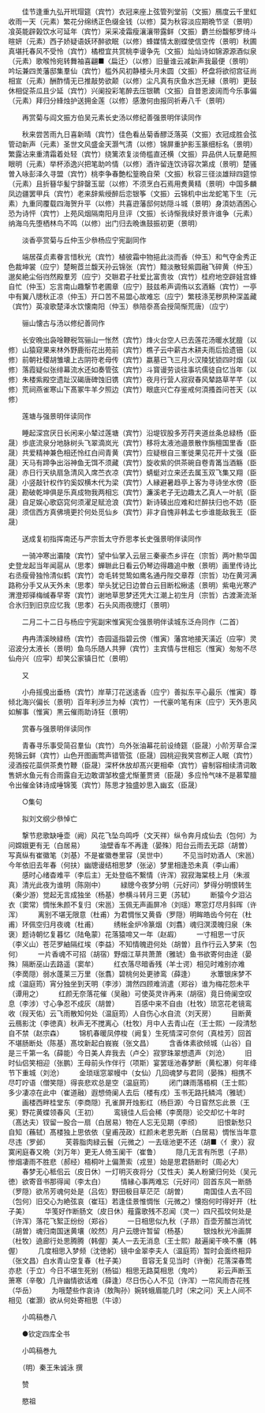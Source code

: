 <!-- { "loadSidebar": true } -->
　　佳节逢重九弘开玳瑁筵（宾竹）衣冠来座上弦管列堂前（文振）鴈度云千里虹收雨一天（元素）繁花分绵绣正色缀金钱（以修）莫为秋容淡应期晩节坚（景明）飡英能辟榖饮水可延年（宾竹）采采凌霜瘦瀼瀼带露鲜（文振）麝兰纷馥郁罗绮斗暄妍（元素）西子娇疑语妖环醉欲眠（以修）蜂媒情太剧蝶使信空传（景明）秋圃真堪托春风不受怜（宾竹）橘橙宜共赏桃李谩争先（文振）灿灿诗如锦源源酒似泉（元素）歌喉怜宛转舞袖喜翩■〈扁迁〉（以修）旧量谁云减新声我最便（景明）吟坛兼四羙藩邸集羣仙（宾竹）槛外风初静楼头月未圆（文振）杯盘将欲彻宫征尚相宣（元素）酬酢情无已推敲势欲颠（以修）尘凡真有庆鱼水岂无縁（景明）更鼔休相促茶瓜且少延（宾竹）兴阑投彩笔醉去压银韀（文振）自昔恩波阔而今乐事偏（元素）拜归分綘烛护送拥金莲（以修）感激何由报同祈寿八千（景明）

　　再赏菊与阎文振方伯吴元素长史汤以修纪善强景明伴读同作

　　秋来尝苦雨九日喜新晴（宾竹）佳色看丛菊香醪泛落英（文振）衣冠成胜会弦管动新声（元素）圣世文风盛金天灏气清（以修）锦屏重护影玉篆细标名（景明）繁露沾来重清霜着处轻（宾竹）绕篱浓复淡倚槛直还横（文振）异品供人玩羣葩照眼明（元素）举杯添逸兴把笔助吟情（以修）酒许留连饮诗容次第成（景明）楚骚曽入咏彭泽久寻盟（宾竹）桃李争春艶松篁晩自荣（文振）秋容三径淡雄辩四筵惊（元素）且折簮华髪宁辞罄玉罂（以修）不须烹白石焉用煑黄精（景明）中国多麟凤边疆罢甲兵（宾竹）老来辞紫绶醉后恋银筝（文振）云锦机中出龙蛇笔下生（元素）九重同覆载四海贺升平（以修）共喜逰藩邸何妨隠斗城（景明）身湏妨酒困心恐为诗怦（宾竹）上苑风烟隔南阳月旦评（文振）长诗惭我续好景许谁争（元素）纳海乌先堕栖林鸟不鸣（以修）出门归去晩谯鼓振初更（景明）

　　淡香亭赏菊与丘仲玉少叅杨应宁宪副同作

　　端居葆贞素眷言惜秋光（宾竹）植彼霜中物挹此淡而香（仲玉）和气夺金秀正色裁坤裳（应宁）楚畹茝兰馥天孙云锦张（宾竹）黯淡散轻紫圆融飞碎黄（仲玉）邈矣絶尘俗岿然殿羣芳（应宁）交聮君子社爱比富贵妆（宾竹）桂府地空辟娃宫蜂自忙（仲玉）忘言南山趣撃节老圃章（应宁）鼓兹希声调侑以玄酒觞（宾竹）一亭中有翼八牕秋正凉（仲玉）开口苦不易盟心故难忘（应宁）繁枝涤芜秽夙种深盖藏（宾竹）英飡歌楚泽水饮懐南阳（仲玉）叅陪沗髙会授简惭荒唐）（应宁）

　　骊山懐古与汤以修纪善同作

　　长安晩出袅唫鞭税驾骊山一怅然（宾竹）烽火台空人已去莲花汤暖水犹膻（以修）山猿窥果来林外野鹿衔花出苑前（宾竹）樵子云中薪古木耕夫雨后拾遗钿（以修）前朝社稷胡雏壊上古阴符老母传（宾竹）嬴墓已飞三月火汉陵犹锁四时烟（以修）落霞疑似张绯幕流水还如奏管弦（宾竹）斗寳谩劳谈往事坑儒徒自忆当年（以修）朱楼紫殿空遗趾汉碣唐碑蚀旧镌（宾竹）夜月行营人寂寂春风辇路草芊芊（以修）荒祠燕雀寒山下髙冢牛羊夕照边（宾竹）眼底兴亡存鉴戒何湏搔首问苍天（以修）

　　莲塘与强景明伴读同作

　　睡起深宫厌日长闲来小辇过莲塘（宾竹）沿堤钗股多芳荇夹道丝条总緑杨（臣晟）歩底流泉分地脉树头飞翠滴岚光（宾竹）移将太液池邉景散作旃檀国里香（臣晟）共爱精神兼色相还怜红白间青黄（宾竹）应疑根自三峯徙果见花开十丈强（臣晟）天马有蹄争出浴神鱼无饵不须藏（宾竹）旋收紫的供茶碗自卷青筩当酒觞（臣晟）赤日行天纨扇急清风入席苎衣凉（宾竹）蜻蜓对立来还去属玉双飞集又翔（臣晟）小竖敲针权作钓奚奴横木代为梁（宾竹）人縁避暑趋亭上客为寻诗坐水傍（臣晟）勘破乾坤俱是乐真成物我两相忘（宾竹）濂溪老子无边趣太乙真人一叶航（臣晟）自足娱心歌窈窕何须濯足赋沧浪（宾竹）新诗辏出应难和烂醉扶归也不妨（臣晟）须信西方真佛境更扵何处觅仙乡（宾竹）非才自愧非韩孟七歩谁能敌我王（臣晟）

　　送成复初指挥南还与严宗哲太守乔思孝长史强景明伴读同作

　　一骑冲寒出灞陵（宾竹）望中仙掌入云层三秦豪杰乡评在（宗哲）两叶勲华国史登龙起当年闻扈从（思孝）蝉聮此日看云仍琴边得趣追中散（景明）画里传诗比右丞瘦骨独怜清似鹤（宾竹）竒毛转觉鸷如鹰名通丹陛交章荐（宗哲）功在黄河满路称分手又从天外未（思孝）举头犹记日边曽白云目断松楸逺（景明）紫电光寒浐渭澄郑驿梅缄春早寄（宾竹）谢地草思梦还凭大江潮上初生月（宗哲）古渡澌流渐合氷归到旧京应忆我（思孝）石头风雨夜牕灯（景明）

　　二月二十二日与杨应宁宪副宋惟寅宪佥强景明伴读城东泛舟同作（二首）

　　冉冉清溪映緑杨（宾竹）杏园遥指碧云傍（惟寅）藩宫地接天潢近（应寜）灵沼波分太液长（景明）鱼鸟乐随人共狎（宾竹）主宾情与世相忘（惟寅）匆匆不尽仙舟兴（应寜）却笑公家镇日忙（景明）

　　又

　　小舟摇曵出垂杨（宾竹）岸草汀花送逺香（应宁）善拟东平心最乐（惟寅）尊倾北海兴偏长（景明）百年利渉兰为棹（宾竹）一代豪吟笔有床（应宁）天外恵风如解事（惟寅）黒云催雨助诗狂（景明）

　　赏春与强景明伴读同作

　　青春寻乐事受简召羣仙（宾竹）鸟外张油幕花前设绮筵（臣晟）小阶芳草合深苑锦云鲜（宾竹）山色开图画莺声错管弦（臣晟）园桃迎我笑宫栁正人眠（宾竹）浸酒挼花蘂供茶煑竹鞭（臣晟）深杯休放却髙兴更相牵（宾竹）睿制容相续清词敢售妍水鱼元有合雨露自无边敢谓邹枚盛尤惭董贾贤（臣晟）多应怜气味不是慕荤膻令出催金钵诗成唾锦笺（宾竹）陈思才独盛妙思入幽玄（臣晟）

　　○集句

　　拟刘文纲少叅悼亡

　　撃节悲歌缺唾壶（阙）风花飞坠鸟鸣呼（文天祥）纵令奔月成仙去（包何）为问嫦娥更有无（白居易）
　　油壁香车不再逢（晏殊）阳台云雨去无踪（胡曽）写真纵有崔徽笔（刘基）不是崔徽巻里容（吴世中）
　　不见当时劝酒人（宋邕）今年依旧去年春（何扶）幽牕谩结相思梦（张泌）梦里相逢恐未真（李山甫）
　　感时心绪杳难平（李后主）无处登临不繋情（许浑）寂寂海棠枝上月（朱淑真）清光此夜为谁明（陈刚中）
　　緑牕今夜梦分明（元好问）梦得分明恨转生（秦少游）觉起无言成独坐（杨基）参横斗转月三更（苏轼）
　　断猿今夕泪沾衣（窦常）惆怅朱颜不复归（宋邕）玉佩无声画屏冷（刘瑶）寒窓灯尽月斜晖（许浑）
　　离别不堪无限意（杜甫）为君惆怅又黄昏（罗隠）明眸皓齿今何在（杜甫）环佩空归月夜魂（杜甫）
　　绣帐金炉冷篆烟（刘翥）魂归溟漠魄归泉（朱褒）题诗朝忆复暮忆（陆龟蒙）花落猿啼又一年（赵嘏）
　　一寸相思一寸灰（李义山）苍茫罗紬隔红埃（李益）不知情魄逰何处（胡曽）且作行云入梦来（包何）
　　一片香魂不可招（胡宿）野烟江草共萧萧（雅琥）鱼书欲寄何由逹（晏殊）隔断巫山去路遥（窦牟）
　　红衣落尽暗香残（羊士谔）相见时难别亦难（李啇隠）弱水蓬莱三万里（张翥）碧桃何处更骖鸾（薛逢）
　　氷簟银床梦不成（温庭筠）宵分独坐到天明（李涉）潸然四顾难消遣（郑谷）谁为梅花怨未平（谭用之）
　　红颜无奈落花催（吴融）可使英灵许再来（胡宿）竟日倚阑空叹息（李涉）寸心争忍不成灰（胡曽）
　　百感中来不自由（杜牧）琐窓花老镜鸾收（叚天佑）云飞雨散知何处（温庭筠）人自伤心水自流（刘天房）
　　目断黄云鴈影沈（李徳真）秋声无不搅离心（杜牧）月中人去青山在（王士熙）一段清愁自不禁（赵宗森）
　　锦机春暖凤停梭（阙复）生死情深可奈何（真桂芳）回首不堪肠断处（陈基）髙坟新起白峩峩（张文昌）
　　含香体素欲倾城（山谷）自是三千第一名（薛能）今日美人弃我去（卢仝）寂寥珠翠想遗声（刘沧）
　　旧时仙侣笑相迎（张鹏）王母前头作伴行（项斯）宴罢瑶池春梦断（黄松瀑）何年绛节下重城（刘沧）
　　金琐瑶窓翠幔中（女仙）几回魂梦与君同（晏殊）相携不尽叮咛语（僧笑隠）得丧悲欢总是空（温庭筠）
　　闭门踈雨落梧桐（王士熙）多少凄凉在此中（崔道融）遐想倚阑人去后（楼有戍）玉书无路托鳞鸿（雅琥）
　　画楼西畔桂堂东（李商隠）孔雀屏开烛影红（杨巨源）今日窅然忘此景（王冕）野花黄蝶领春风（王初）
　　鸾镜佳人后会稀（李啇隠）论交却忆十年时（髙达夫）钗留一股合一扇（白居易）物在人忘无见期（李颀）
　　旧恨新愁只自知（蘓轼）髙楼独上思依依（皇甫茂政）红颜未老恩先断（白居易）惆怅当年意尽违（罗邺）
　　芙蓉脂肉緑云鬟（元微之）一去瑶池更不还（胡■〈亻隶〉）寂寞闲庭春又晩（刘万年）更无人倚玉阑干（崔鲁）
　　隠几无言有所思（子昻）惨烟凄雨不胜悲（郝经）梧桐叶上偏萧索（戎昱）始是思君肠断时（周必大）
　　春梦无心秪佀云（皮日休）一灯明灭夜将分（艾性夫）美人粉黛归何处（吴元徳）欲寄音书那得闻（李太白）
　　情縁心事两难忘（元好问）回首东风一断肠（罗隠）欲吊芳魂何处是（吕佐）野田极目草茫茫（胡曽）
　　南国佳人去不回（包何）旧交心为絶弦哀（崔珏）若逢佳景惟惆怅（元微之）懐抱何时得好开（杜子美）
　　华笺好作断肠文（皮日休）薤露歌残不忍闻（灵一）四尺孤坟何处是（许浑）落花飞絮正纷纷（郑谷）
　　一日相思似九秋（子昻）百壶芳醑岂消忧（胡曽）魂归南国迷黄壤（皎然）月户云牕许暂留（杨基）
　　银烛秋光冷画屏（杜牧）遶廊行处思腾腾（韩偓）美人一去无消息（王士熙）敲遍阑干唤不譍（韩偓）
　　几度相思入梦频（沈徳躬）镜中金翠李夫人（温庭筠）暂时会面终相异（张文昌）白水青山空复春（杜子美）
　　音容无复见当时（许衡）花落深春莺亦悲（于立）今日不堪生死别（杨镒）相思无路莫相思（鬼吟）
　　彩云声断玉箫寒（辛敬）几许幽情欲话难（薛逢）尽日伤心人不见（许浑）一帘风雨杏花残（华岳）
　　为哦楚些作哀诗（敖陶孙）婉转蛾眉能几时（宋之问）天上人间不相见（崔灏）欲从何处寄相思（牛谅）

　　小鸣稿巻八

　　●钦定四库全书

　　小鸣稿巻九

　　（明）秦王朱诚泳 撰

　　赞

　　愍祖
